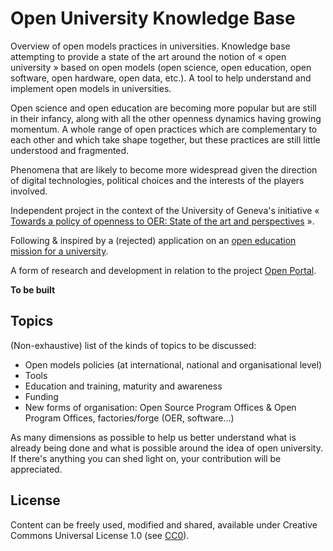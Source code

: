 # Open University Knowledge Base

Overview of open models practices in universities. Knowledge base attempting to provide a state of the art around the notion
of « open university » based on open models (open science, open education, open software, open hardware, open data, etc.).
A tool to help understand and implement open models in universities.

Open science and open education are becoming more popular but are still in their infancy, along with all the other openness
dynamics having growing momentum. A whole range of open practices which are complementary to each other and which take
shape together, but these practices are still little understood and fragmented.

Phenomena that are likely to become more widespread given the direction of digital technologies, political choices and
the interests of the players involved.

Independent project in the context of the University of Geneva's initiative « [Towards a policy of openness to OER: State
of the art and perspectives](https://tecfa.unige.ch/proj/PolicyOER/) ».

Following & inspired by a (rejected) application on an [open education mission for a university](https://abcsxyz.github.io/open-education-mission/).

A form of research and development in relation to the project [Open Portal](https://portal.open-models.org).

**To be built**

## Topics

(Non-exhaustive) list of the kinds of topics to be discussed:
- Open models policies (at international, national and organisational level)
- Tools
- Education and training, maturity and awareness
- Funding
- New forms of organisation: Open Source Program Offices & Open Program Offices, factories/forge (OER, software...)

As many dimensions as possible to help us better understand what is already being done and what is possible around the
idea of open university. If there's anything you can shed light on, your contribution will be appreciated.

## License

Content can be freely used, modified and shared, available under Creative Commons Universal License 1.0 (see [CC0](https://creativecommons.org/publicdomain/zero/1.0/)).
